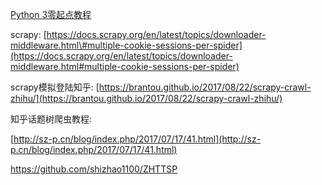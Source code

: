 [Python 3零起点教程](https://www.kancloud.cn/thinkphp/python-guide)

scrapy: [https://docs.scrapy.org/en/latest/topics/downloader-middleware.html\#multiple-cookie-sessions-per-spider](https://docs.scrapy.org/en/latest/topics/downloader-middleware.html#multiple-cookie-sessions-per-spider)

scrapy模拟登陆知乎: [https://brantou.github.io/2017/08/22/scrapy-crawl-zhihu/](https://brantou.github.io/2017/08/22/scrapy-crawl-zhihu/)

知乎话题树爬虫教程:

 [http://sz-p.cn/blog/index.php/2017/07/17/41.html](http://sz-p.cn/blog/index.php/2017/07/17/41.html)

 https://github.com/shizhao1100/ZHTTSP



